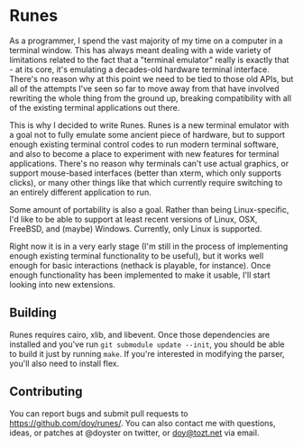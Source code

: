 Runes
=====

As a programmer, I spend the vast majority of my time on a computer in a
terminal window. This has always meant dealing with a wide variety of
limitations related to the fact that a "terminal emulator" really is exactly
that - at its core, it's emulating a decades-old hardware terminal interface.
There's no reason why at this point we need to be tied to those old APIs, but
all of the attempts I've seen so far to move away from that have involved
rewriting the whole thing from the ground up, breaking compatibility with all
of the existing terminal applications out there.

This is why I decided to write Runes. Runes is a new terminal emulator with a
goal not to fully emulate some ancient piece of hardware, but to support
enough existing terminal control codes to run modern terminal software, and
also to become a place to experiment with new features for terminal
applications. There's no reason why terminals can't use actual graphics, or
support mouse-based interfaces (better than xterm, which only supports
clicks), or many other things like that which currently require switching to
an entirely different application to run.

Some amount of portability is also a goal. Rather than being Linux-specific,
I'd like to be able to support at least recent versions of Linux, OSX,
FreeBSD, and (maybe) Windows. Currently, only Linux is supported.

Right now it is in a very early stage (I'm still in the process of
implementing enough existing terminal functionality to be useful), but it
works well enough for basic interactions (nethack is playable, for instance).
Once enough functionality has been implemented to make it usable, I'll start
looking into new extensions.

Building
--------
Runes requires cairo, xlib, and libevent. Once those dependencies are
installed and you've run `git submodule update --init`, you should be able to
build it just by running `make`. If you're interested in modifying the parser,
you'll also need to install flex.

Contributing
------------
You can report bugs and submit pull requests to https://github.com/doy/runes/.
You can also contact me with questions, ideas, or patches at @doyster on
twitter, or doy@tozt.net via email.
